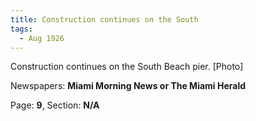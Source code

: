 ```yaml
---  
title: Construction continues on the South  
tags:  
  - Aug 1926  
---  
```

  
Construction continues on the South Beach pier. [Photo]  
  
Newspapers: **Miami Morning News or The Miami Herald**  
  
Page: **9**, Section: **N/A** 
